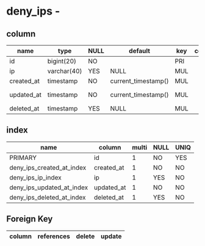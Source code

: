 

	
# deny_ips - 
## column
name|type|NULL|default|key|comment|Extra
----|----|----|----|----|---|---|
id|bigint(20)|NO||PRI||auto_increment|
ip|varchar(40)|YES|NULL|MUL|||
created_at|timestamp|NO|current_timestamp()|MUL|||
updated_at|timestamp|NO|current_timestamp()|MUL||on update current_timestamp()|
deleted_at|timestamp|YES|NULL|MUL|||

## index
name|column|multi|NULL|UNIQ
----|----|----|----|----
PRIMARY|id|1|NO|YES|
deny_ips_created_at_index|created_at|1|NO|NO|
deny_ips_ip_index|ip|1|YES|NO|
deny_ips_updated_at_index|updated_at|1|NO|NO|
deny_ips_deleted_at_index|deleted_at|1|YES|NO|


## Foreign Key
column|references|delete|update
----|----|----|----
